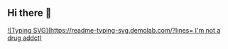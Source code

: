 ## Hi there 👋

<!--
**Kyeongin-Seon/Kyeongin-Seon** is a ✨ _special_ ✨ repository because its `README.md` (this file) appears on your GitHub profile.
- wt
-->
[![Typing SVG](https://readme-typing-svg.demolab.com/?lines= I'm not a drug addct)](https://git.io/typing-svg)
